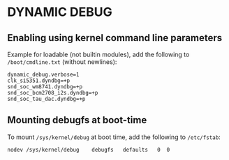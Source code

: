 DYNAMIC DEBUG
=============

Enabling using kernel command line parameters
---------------------------------------------

Example for loadable (not builtin modules), add the following to
`/boot/cmdline.txt` (without newlines):	

	dynamic_debug.verbose=1
	clk_si5351.dyndbg=+p
	snd_soc_wm8741.dyndbg=+p
	snd_soc_bcm2708_i2s.dyndbg=+p
	snd_soc_tau_dac.dyndbg=+p

Mounting debugfs at boot-time
-----------------------------

To mount `/sys/kernel/debug` at boot time, add the following to
`/etc/fstab`:
	
	nodev /sys/kernel/debug	   debugfs   defaults   0  0

